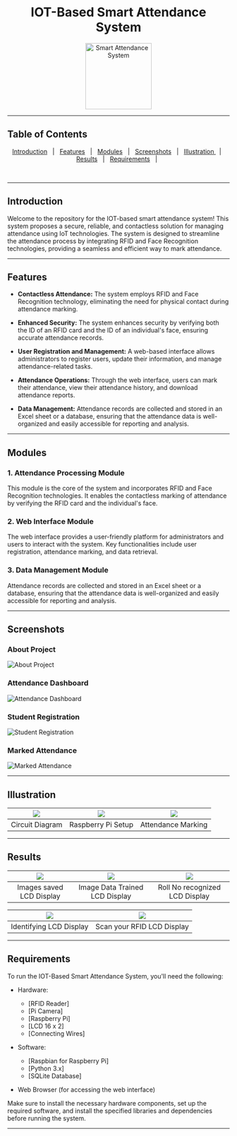 <h1 align="center"> IOT-Based Smart Attendance System</h1>

<div align="center" id="top"> 
<img src="static/images/logo.png" alt="Smart Attendance System" height="150" width="150"></div>

---

## Table of Contents

<p align="center">
  <a href="#introduction">Introduction</a> &#xa0; | &#xa0;
  <a href="#features">Features</a> &#xa0; | &#xa0;
  <a href="#modules">Modules</a> &#xa0; | &#xa0;
  <a href="#screenshots">Screenshots</a> &#xa0; | &#xa0;
  <a href="#illustration">Illustration </a> &#xa0; | &#xa0;
  <a href="#results">Results</a> &#xa0; | &#xa0;
  <a href="#requirements">Requirements</a> &#xa0; | &#xa0;
  
</p>
<br>


---

## Introduction

Welcome to the repository for the IOT-based smart attendance system! This system proposes a secure, reliable, and contactless solution for managing attendance using IoT technologies. The system is designed to streamline the attendance process by integrating RFID and Face Recognition technologies, providing a seamless and efficient way to mark attendance.

---

## Features

- **Contactless Attendance:** The system employs RFID and Face Recognition technology, eliminating the need for physical contact during attendance marking.

- **Enhanced Security:** The system enhances security by verifying both the ID of an RFID card and the ID of an individual's face, ensuring accurate attendance records.

- **User Registration and Management:** A web-based interface allows administrators to register users, update their information, and manage attendance-related tasks.

- **Attendance Operations:** Through the web interface, users can mark their attendance, view their attendance history, and download attendance reports.

- **Data Management:** Attendance records are collected and stored in an Excel sheet or a database, ensuring that the attendance data is well-organized and easily accessible for reporting and analysis.

---

## Modules

### 1. Attendance Processing Module

This module is the core of the system and incorporates RFID and Face Recognition technologies. It enables the contactless marking of attendance by verifying the RFID card and the individual's face.

### 2. Web Interface Module

The web interface provides a user-friendly platform for administrators and users to interact with the system. Key functionalities include user registration, attendance marking, and data retrieval.

### 3. Data Management Module

Attendance records are collected and stored in an Excel sheet or a database, ensuring that the attendance data is well-organized and easily accessible for reporting and analysis.

---

## Screenshots

### About Project
![About Project](Illustration/screenshots/Smart_Attendance_Start.png)

### Attendance Dashboard
![Attendance Dashboard](Illustration/screenshots/Smart_Attendance_Home.png)

### Student Registration
![Student Registration](Illustration/screenshots/Smart_Attendance_Register.png)

### Marked Attendance
![Marked Attendance](Illustration/results/Smart_Attendance_Result.jpg)


---
## Illustration

| ![](Illustration/results/circuit.jpg) | ![](Illustration/results/Raspberry_pi_setup.jpg) | ![](Illustration/results/Attendance_Marking.jpg) |
| :--------------------------------: | :---------------------------------------: | :----------------------------------: |
|            Circuit Diagram            |            Raspberry Pi Setup            |            Attendance Marking           |


---

## Results

| ![](Illustration/results/lcd_1.jpg)     | ![](Illustration/results/lcd_2.jpg) | ![](Illustration/results/lcd_3.jpg) |
| :--------------------------------:      | :---------------------------------------: | :----------------------------------: |
|            Images saved LCD Display     |         Image Data Trained LCD Display             |           Roll No recognized LCD Display            |

| ![](Illustration/results/lcd_4.jpg) | ![](Illustration/results/lcd_5.jpg)           |  
| :--------------------------------------: | :--------------------------------------: |     
|       Identifying LCD Display        |        Scan your RFID LCD Display            |           


---

## Requirements

To run the IOT-Based Smart Attendance System, you'll need the following:

- Hardware:
  - [RFID Reader]
  - [Pi Camera]
  - [Raspberry Pi]
  - [LCD 16 x 2]
  - [Connecting Wires]

- Software:
  - [Raspbian for Raspberry Pi]
  - [Python 3.x]
  - [SQLite Database]

- Web Browser (for accessing the web interface)

Make sure to install the necessary hardware components, set up the required software, and install the specified libraries and dependencies before running the system.


---
